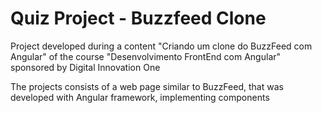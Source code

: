 # Quiz Project - Buzzfeed Clone

Project developed during a content "Criando um clone do BuzzFeed com Angular" of the course "Desenvolvimento FrontEnd com Angular" sponsored by Digital Innovation One

The projects consists of a web page similar to BuzzFeed, that was developed with Angular framework, implementing components 


